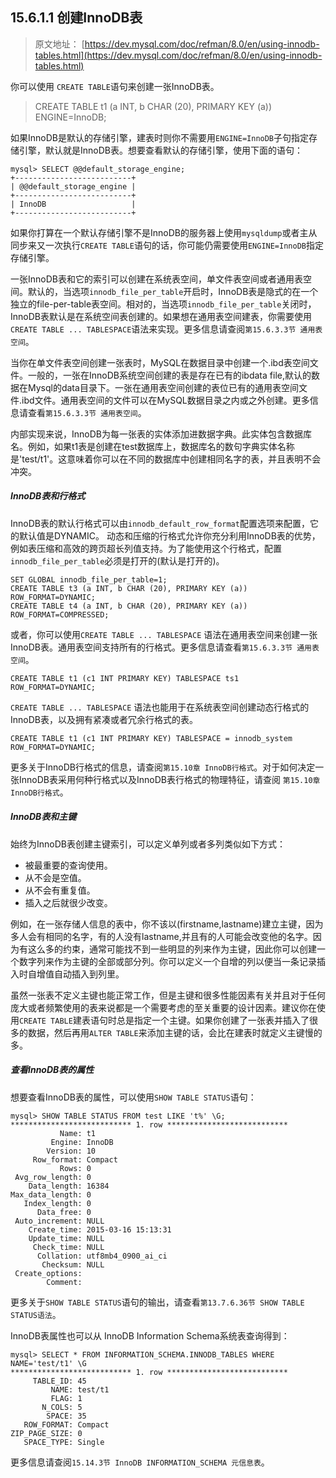 ## 15.6.1.1 创建InnoDB表

> 原文地址： [https://dev.mysql.com/doc/refman/8.0/en/using-innodb-tables.html](https://dev.mysql.com/doc/refman/8.0/en/using-innodb-tables.html)

你可以使用 `CREATE TABLE`语句来创建一张InnoDB表。

> CREATE TABLE t1 (a INT, b CHAR (20), PRIMARY KEY (a)) ENGINE=InnoDB;

如果InnoDB是默认的存储引擎，建表时则你不需要用`ENGINE=InnoDB`子句指定存储引擎，默认就是InnoDB表。想要查看默认的存储引擎，使用下面的语句：

```
mysql> SELECT @@default_storage_engine;
+--------------------------+
| @@default_storage_engine |
+--------------------------+
| InnoDB                   |
+--------------------------+
```

如果你打算在一个默认存储引擎不是InnoDB的服务器上使用`mysqldump`或者主从同步来又一次执行`CREATE TABLE`语句的话，你可能仍需要使用`ENGINE=InnoDB`指定存储引擎。

一张InnoDB表和它的索引可以创建在系统表空间，单文件表空间或者通用表空间。默认的，当选项`innodb_file_per_table`开启时，InnoDB表是隐式的在一个独立的file-per-table表空间。相对的，当选项`innodb_file_per_table`关闭时，InnoDB表默认是在系统空间表创建的。如果想在通用表空间建表，你需要使用`CREATE TABLE ... TABLESPACE`语法来实现。更多信息请查阅`第15.6.3.3节 通用表空间`。

当你在单文件表空间创建一张表时，MySQL在数据目录中创建一个.ibd表空间文件。一般的，一张在InnoDB系统空间创建的表是存在已有的ibdata file,默认的数据在Mysql的data目录下。一张在通用表空间创建的表位已有的通用表空间文件.ibd文件。通用表空间的文件可以在MySQL数据目录之内或之外创建。更多信息请查看`第15.6.3.3节 通用表空间`。

内部实现来说，InnoDB为每一张表的实体添加进数据字典。此实体包含数据库名。例如，如果t1表是创建在test数据库上，数据库名的数句字典实体名称是'test/t1'。这意味着你可以在不同的数据库中创建相同名字的表，并且表明不会冲突。

##### InnoDB表和行格式

InnoDB表的默认行格式可以由`innodb_default_row_format`配置选项来配置，它的默认值是DYNAMIC。 动态和压缩的行格式允许你充分利用InnoDB表的优势，例如表压缩和高效的跨页超长列值支持。为了能使用这个行格式，配置`innodb_file_per_table`必须是打开的(默认是打开的)。

```
SET GLOBAL innodb_file_per_table=1;
CREATE TABLE t3 (a INT, b CHAR (20), PRIMARY KEY (a)) ROW_FORMAT=DYNAMIC;
CREATE TABLE t4 (a INT, b CHAR (20), PRIMARY KEY (a)) ROW_FORMAT=COMPRESSED;
```

或者，你可以使用`CREATE TABLE ... TABLESPACE` 语法在通用表空间来创建一张InnoDB表。通用表空间支持所有的行格式。更多信息请查看`第15.6.3.3节 通用表空间`。

```
CREATE TABLE t1 (c1 INT PRIMARY KEY) TABLESPACE ts1 ROW_FORMAT=DYNAMIC;
```

`CREATE TABLE ... TABLESPACE` 语法也能用于在系统表空间创建动态行格式的InnoDB表，以及拥有紧凑或者冗余行格式的表。

```
CREATE TABLE t1 (c1 INT PRIMARY KEY) TABLESPACE = innodb_system ROW_FORMAT=DYNAMIC;
```

更多关于InnoDB行格式的信息，请查阅`第15.10章 InnoDB行格式`。对于如何决定一张InnoDB表采用何种行格式以及InnoDB表行格式的物理特征，请查阅 `第15.10章 InnoDB行格式`。

##### InnoDB表和主键

始终为InnoDB表创建主键索引，可以定义单列或者多列类似如下方式：

- 被最重要的查询使用。
- 从不会是空值。
- 从不会有重复值。
- 插入之后就很少改变。

例如，在一张存储人信息的表中，你不该以(firstname,lastname)建立主键，因为多人会有相同的名字，有的人没有lastname,并且有的人可能会改变他的名字。因为有这么多的约束，通常可能找不到一些明显的列来作为主键，因此你可以创建一个数字列来作为主键的全部或部分列。你可以定义一个自增的列以便当一条记录插入时自增值自动插入到列里。

虽然一张表不定义主键也能正常工作，但是主键和很多性能因素有关并且对于任何庞大或者频繁使用的表来说都是一个需要考虑的至关重要的设计因素。建议你在使用`CREATE TABLE`建表语句时总是指定一个主键。如果你创建了一张表并插入了很多的数据，然后再用`ALTER TABLE`来添加主键的话，会比在建表时就定义主键慢的多。

##### 查看InnoDB表的属性

想要查看InnoDB表的属性，可以使用`SHOW TABLE STATUS`语句：

```
mysql> SHOW TABLE STATUS FROM test LIKE 't%' \G;
*************************** 1. row ***************************
           Name: t1
         Engine: InnoDB
        Version: 10
     Row_format: Compact
           Rows: 0
 Avg_row_length: 0
    Data_length: 16384
Max_data_length: 0
   Index_length: 0
      Data_free: 0
 Auto_increment: NULL
    Create_time: 2015-03-16 15:13:31
    Update_time: NULL
     Check_time: NULL
      Collation: utf8mb4_0900_ai_ci
       Checksum: NULL
 Create_options:
        Comment:
```

更多关于`SHOW TABLE STATUS`语句的输出，请查看`第13.7.6.36节 SHOW TABLE STATUS语法`。

InnoDB表属性也可以从 InnoDB Information Schema系统表查询得到：

```
mysql> SELECT * FROM INFORMATION_SCHEMA.INNODB_TABLES WHERE NAME='test/t1' \G
*************************** 1. row ***************************
     TABLE_ID: 45
         NAME: test/t1
         FLAG: 1
       N_COLS: 5
        SPACE: 35
   ROW_FORMAT: Compact
ZIP_PAGE_SIZE: 0
   SPACE_TYPE: Single
```

更多信息请查阅`15.14.3节 InnoDB INFORMATION_SCHEMA 元信息表`。
